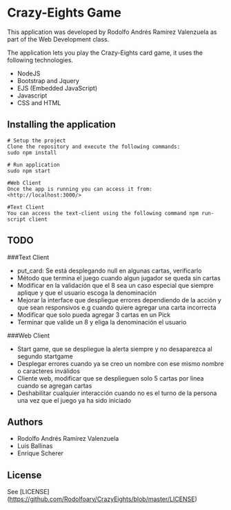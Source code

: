 # Crazy-Eights Game

This application was developed by Rodolfo Andrés Ramírez Valenzuela
as part of the Web Development class.

The application lets you play the Crazy-Eights card game, it uses the following technologies.

+ NodeJS
+ Bootstrap and Jquery
+ EJS (Embedded JavaScript)
+ Javascript
+ CSS and HTML

## Installing the application
    # Setup the project
    Clone the repository and execute the following commands:
    sudo npm install

    # Run application
    sudo npm start

    #Web Client
    Once the app is running you can access it from: <http://localhost:3000/>

    #Text Client
    You can access the text-client using the following command npm run-script client

## TODO

###Text Client
+ put_card: Se está desplegando null en algunas cartas, verificarlo
+ Método que termina el juego cuando algun jugador se queda sin cartas
+ Modificar en la validación que el 8 sea un caso especial que siempre aplique y que el usuario escoga la denominación
+ Mejorar la interface que despliegue errores dependiendo de la acción y que sean responsivos e.g cuando quiere agregar una carta incorrecta
+ Modificar que solo pueda agregar 3 cartas en un Pick
+ Terminar que valide un 8 y eliga la denominación el usuario

###Web Client
+ Start game, que se despliegue la alerta siempre y no desaparezca al segundo startgame
+ Desplegar errores cuando ya se creo un nombre con ese mismo nombre o caracteres inválidos
+ Cliente web, modificar que se desplieguen solo 5 cartas por linea cuando se agregan cartas
+ Deshabilitar cualquier interacción cuando no es el turno de la persona una vez que el juego ya ha sido iniciado




## Authors

- Rodolfo Andrés Ramírez Valenzuela
- Luis Ballinas
- Enrique Scherer

## License

See [LICENSE] (https://github.com/Rodolfoarv/CrazyEights/blob/master/LICENSE)
